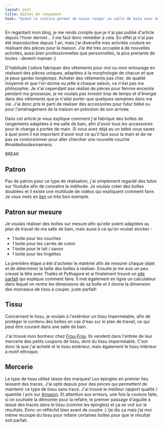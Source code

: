 ```yaml
---
layout: post
title: Boîtes de rangement
hook: "Quand la couture permet de mieux ranger sa salle de bain avec des patrons sur mesure et très simples à réaliser : Marie Kondo n'a qu'à bien se tenir."
---
```


En regardant mon blog, je me rends compte que je n'ai pas publié d'article depuis l'hiver dernier... il me faut donc remédier à cela. En effet je n'ai pas été improductive depuis 1 an, mais j'ai diversifié mes activités couture en réalisant des pièces pour la maison. J’ai été très occupée à de nouvelles activités, aussi bien professionnelles que personnelles, la plus prenante de toutes : devenir maman :)

D'habitude j'adore fabriquer des vêtements pour moi ou mon  entourage en réalisant des pièces uniques, adaptées à la morphologie de chacun et que je peux garder longtemps. Acheter des vêtements pas cher, de qualité moyenne et que l'on donne ou jette à chaque saison, ce n'est pas ma philosophie.
Je n'ai cependant pas réalisé de pièces pour femme enceinte pendant ma grossesse, je ne voulais pas investir trop de temps et d'énergie dans des vêtements que je n'allai porter que quelques semaines dans ma vie. J'ai donc pris le parti de réaliser des accessoires pour futur bébé ou pour l'aménagement de la maison en prévision de son arrivée.

Dans cet article je vous explique comment j'ai fabriqué des boîtes de rangements adaptées à ma salle de bain, afin d'avoir tous les accessoires pour le change à portée de main. Si vous avez déjà eu un bébé vous savez à quel point il est important d'avoir tout ce qu'il faut sous la main et de ne pas se contorsionner pour aller chercher une nouvelle couche #maldedosdesmamans.


BREAK

## Patron

Pas de patron pour ce type de réalisation, j'ai simplement regardé des tutos sur Youtube afin de connaitre la méthode. Je voulais créer des boîtes doublées et il existe une multitude de vidéos qui expliquent comment faire. Je vous mets en [lien][1] un très bon exemple.


## Patron sur mesure

Je voulais réaliser des boîtes sur mesure afin qu'elle soient adaptées au plan de travail de ma salle de bain, mais aussi à ce qu'on voulait stocker :
- 1 boite pour les couches
- 1 boite pour les carrés de coton
- 1 boite pour le lait / savon
- 1 boite pour les lingettes

La première étape a été d'acheter le matériel afin de mesurer chaque objet et de déterminer la taille des boîtes à réaliser. Ensuite je me suis un peu creusé la tête avec Thalès et Pythagore et ai finalement trouvé un [site parfait][2] qui explique comment faire. Il met également en ligne un calculateur dans lequel on rentre les dimensions de sa boîte et il donne la dimension des morceaux de tissu à couper, juste parfait!

## Tissu

Concernant le tissu, je voulais à l'extérieur un tissu imperméable, afin de protéger le contenu des boîtes en cas d'eau sur le plan de travail, ce qui peut être courant dans une salle de bain.

J'ai trouvé mon bonheur chez [Frou-Frou][3]. Ils vendent dans l'entrée de leur mercerie des petits coupons de tissu, dont du tissu imperméable. C'est donc là que j'ai acheté et le tissu extérieur, mais également le tissu intérieur à motif ethnique.

## Mercerie

Le type de tissu utilisé laisse des marques! Les épingles en premier lieu laissent des traces. J'ai opté depuis pour des pinces qui permettent de maintenir ce type de tissu sans trace. J'ai trouvé le meilleur rapport qualité / quantité / prix sur [Amazon][4]. Et attention aux erreurs, une fois la couture faite, si on souhaite la démonter pour la refaire, le premier passage d'aiguille a laissé des traces dans le tissu (comme les épingles) et ça se voit sur le résultats. Donc on réfléchit bien avant de coudre :) (je dis ça mais j’ai moi même recoupé du tissu pour refaire certaines boîtes pour que le résultat soit parfait.

[1]:	https://www.youtube.com/watch?v=lWhaAM4yDrQ
[2]:	http://maxistitch.blogspot.com/2016/03/tuto-panier-en-tissu-le-super.html
[3]: 	https://www.frou-frou-mercerie-contemporaine.com/
[4]:	https://amzn.to/2VgEY1a






